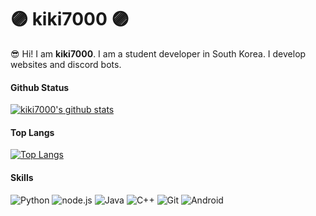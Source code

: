 # 🟣 kiki7000 🟣
😎 Hi! I am **kiki7000**. 
I am a student developer in South Korea.
I develop websites and discord bots. 

#### Github Status

[![kiki7000's github stats](https://github-readme-stats.vercel.app/api?username=kiki7000&bg_color=30,e96443,904e95&title_color=fff&text_color=fff)](https://github.com/kiki7000/github-readme-stats)

#### Top Langs

[![Top Langs](https://github-readme-stats.vercel.app/api/top-langs/?username=kiki7000&bg_color=30,e96443,904e95&title_color=fff&text_color=fff)](https://github.com/kiki7000/github-readme-stats)

#### Skills

![Python](https://img.shields.io/badge/-Python-007acc?style=for-the-badge&logo=python&logoColor=fff) 
![node.js](https://img.shields.io/badge/-node.js-339933?style=for-the-badge&logo=node.js&logoColor=fff) ![Java](https://img.shields.io/badge/-Java-f8582a?style=for-the-badge&logo=java&logoColor=fff) ![C++](https://img.shields.io/badge/-C++-00ff00?style=for-the-badge&logoColor=fff) ![Git](https://img.shields.io/badge/-Git-F05032?style=for-the-badge&logo=Git&logoColor=fff) 
![Android](https://img.shields.io/badge/-Android-3DDC84?style=for-the-badge&logo=android&logoColor=fff)


